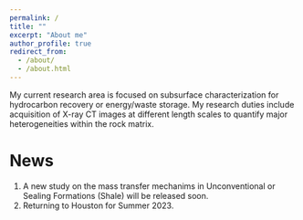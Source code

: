```yaml
---
permalink: /
title: ""
excerpt: "About me"
author_profile: true
redirect_from: 
  - /about/
  - /about.html
---
```


My current research area is focused on subsurface characterization for hydrocarbon recovery or energy/waste storage. My research duties include acquisition of X-ray CT images at different length scales to quantify major heterogeneities within the rock matrix. 

News
======
1. A new study on the mass transfer mechanims in Unconventional or Sealing Formations (Shale) will be released soon.
2. Returning to Houston for Summer 2023. 
